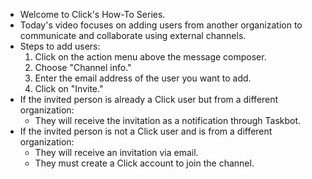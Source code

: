 - Welcome to Click's How-To Series.
- Today's video focuses on adding users from another organization to communicate and collaborate using external channels.
- Steps to add users:
  1. Click on the action menu above the message composer.
  2. Choose "Channel info."
  3. Enter the email address of the user you want to add.
  4. Click on "Invite."
- If the invited person is already a Click user but from a different organization:
  - They will receive the invitation as a notification through Taskbot.
- If the invited person is not a Click user and is from a different organization:
  - They will receive an invitation via email.
  - They must create a Click account to join the channel.